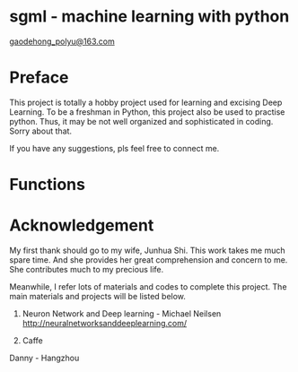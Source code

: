 # sgml - machine learning with python
  
  gaodehong_polyu@163.com

# Preface

This project is totally a hobby project used for learning and excising Deep Learning.
To be a freshman in Python, this project also be used to practise python.
Thus, it may be not well organized and sophisticated in coding.
Sorry about that.

If you have any suggestions, pls feel free to connect me.

# Functions



# Acknowledgement

My first thank should go to my wife, Junhua Shi. 
This work takes me much spare time. And she provides her great comprehension and concern to me.
She contributes much to my precious life.

Meanwhile, I refer lots of materials and codes to complete this project.
The main materials and projects will be listed below.

1. Neuron Network and Deep learning - Michael Neilsen
http://neuralnetworksanddeeplearning.com/

2. Caffe

Danny - Hangzhou

